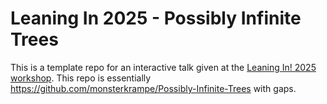# Leaning In 2025 - Possibly Infinite Trees

This is a template repo for an interactive talk given at the [Leaning In! 2025 workshop](https://leaning.in/).
This repo is essentially <https://github.com/monsterkrampe/Possibly-Infinite-Trees> with gaps.

